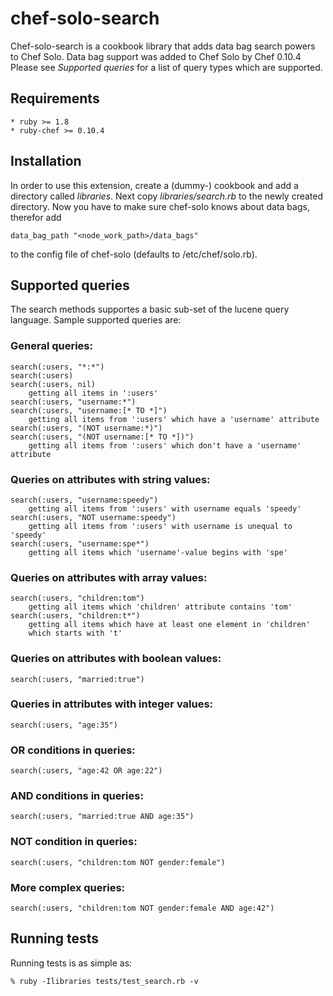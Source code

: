 # chef-solo-search

Chef-solo-search is a cookbook library that adds data bag search powers
to Chef Solo. Data bag support was added to Chef Solo by Chef 0.10.4
Please see *Supported queries* for a list of query types which are supported.

## Requirements

    * ruby >= 1.8
    * ruby-chef >= 0.10.4
    
## Installation

In order to use this extension, create a (dummy-) cookbook and add a directory
called *libraries*. Next copy *libraries/search.rb* to the newly created directory.
Now you have to make sure chef-solo knows about data bags, therefor add

    data_bag_path "<node_work_path>/data_bags"
    
to the config file of chef-solo (defaults to /etc/chef/solo.rb).

## Supported queries

The search methods supportes a basic sub-set of the lucene query language.
Sample supported queries are:
    
### General queries:
    
    search(:users, "*:*")
    search(:users)
    search(:users, nil)
        getting all items in ':users'
    search(:users, "username:*")
    search(:users, "username:[* TO *]")
        getting all items from ':users' which have a 'username' attribute
    search(:users, "(NOT username:*)")
    search(:users, "(NOT username:[* TO *])")
        getting all items from ':users' which don't have a 'username' attribute
            
### Queries on attributes with string values:
    
    search(:users, "username:speedy")
        getting all items from ':users' with username equals 'speedy'
    search(:users, "NOT username:speedy")
        getting all items from ':users' with username is unequal to 'speedy'
    search(:users, "username:spe*")
        getting all items which 'username'-value begins with 'spe'
            
### Queries on attributes with array values:
    
    search(:users, "children:tom")
        getting all items which 'children' attribute contains 'tom'
    search(:users, "children:t*")
        getting all items which have at least one element in 'children'
        which starts with 't'
            
### Queries on attributes with boolean values:
    
    search(:users, "married:true")
            
### Queries in attributes with integer values:
    
    search(:users, "age:35")
        
### OR conditions in queries:
    
    search(:users, "age:42 OR age:22")
        
### AND conditions in queries:
    
    search(:users, "married:true AND age:35")
        
### NOT condition in queries:
    
    search(:users, "children:tom NOT gender:female")
        
### More complex queries:
    
    search(:users, "children:tom NOT gender:female AND age:42")

## Running tests

Running tests is as simple as:

    % ruby -Ilibraries tests/test_search.rb -v

